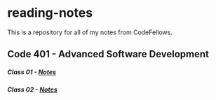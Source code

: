 # reading-notes

This is a repository for all of my notes from CodeFellows.

## Code 401 - Advanced Software Development

##### Class 01 - [Notes](https://JoelMWatson.github.io/reading-notes/class-01-reading)

##### Class 02 - [Notes](https://JoelMWatson.github.io/reading-notes/class-02-reading)

